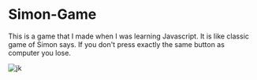 # Simon-Game
This is a game that I made when I was learning Javascript. It is like classic game of Simon says. If you don't press exactly the same button as computer you lose. 

![jk](https://user-images.githubusercontent.com/83734354/177635578-83b05db9-4c23-4db7-b3a4-379bfa977e7e.png)
